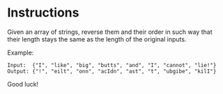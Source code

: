 # Instructions

Given an array of strings, reverse them and their order in such way that their length stays the same as the length of the original inputs.

Example:
```
Input:  {"I", "like", "big", "butts", "and", "I", "cannot", "lie!"}
Output: {"!", "eilt", "onn", "acIdn", "ast", "t", "ubgibe", "kilI"}
```
Good luck!
